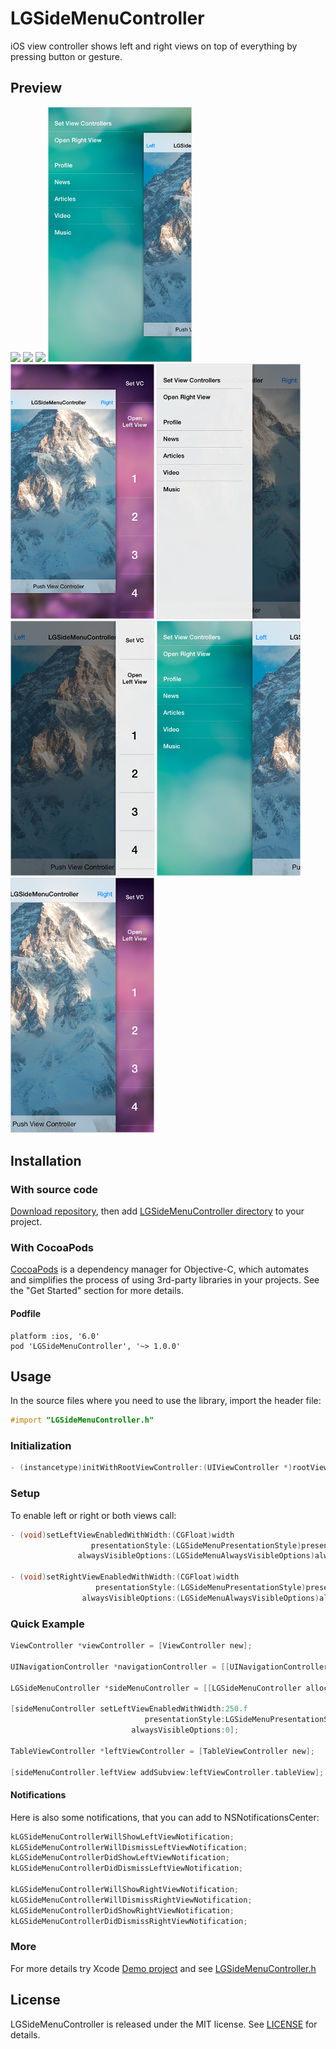 # LGSideMenuController

iOS view controller shows left and right views on top of everything by pressing button or gesture.

## Preview

<img src="https://raw.githubusercontent.com/Friend-LGA/ReadmeFiles/master/LGSideMenuController/Preview1.gif" width="230"/>
<img src="https://raw.githubusercontent.com/Friend-LGA/ReadmeFiles/master/LGSideMenuController/Preview2.gif" width="230"/>
<img src="https://raw.githubusercontent.com/Friend-LGA/ReadmeFiles/master/LGSideMenuController/Preview3.gif" width="230"/>
<img src="https://raw.githubusercontent.com/Friend-LGA/ReadmeFiles/master/LGSideMenuController/1.png" width="230"/>
<img src="https://raw.githubusercontent.com/Friend-LGA/ReadmeFiles/master/LGSideMenuController/2.png" width="230"/>
<img src="https://raw.githubusercontent.com/Friend-LGA/ReadmeFiles/master/LGSideMenuController/3.png" width="230"/>
<img src="https://raw.githubusercontent.com/Friend-LGA/ReadmeFiles/master/LGSideMenuController/4.png" width="230"/>
<img src="https://raw.githubusercontent.com/Friend-LGA/ReadmeFiles/master/LGSideMenuController/5.png" width="230"/>
<img src="https://raw.githubusercontent.com/Friend-LGA/ReadmeFiles/master/LGSideMenuController/6.png" width="230"/>

## Installation

### With source code

[Download repository](https://github.com/Friend-LGA/LGSideMenuController/archive/master.zip), then add [LGSideMenuController directory](https://github.com/Friend-LGA/LGSideMenuController/blob/master/LGSideMenuController/) to your project.

### With CocoaPods

[CocoaPods](http://cocoapods.org/) is a dependency manager for Objective-C, which automates and simplifies the process of using 3rd-party libraries in your projects. See the "Get Started" section for more details.

#### Podfile

```
platform :ios, '6.0'
pod 'LGSideMenuController', '~> 1.0.0'
```

## Usage

In the source files where you need to use the library, import the header file:

```objective-c
#import "LGSideMenuController.h"
```

### Initialization

```objective-c
- (instancetype)initWithRootViewController:(UIViewController *)rootViewController;
```

### Setup

To enable left or right or both views call:

```objective-c
- (void)setLeftViewEnabledWithWidth:(CGFloat)width
                  presentationStyle:(LGSideMenuPresentationStyle)presentationStyle
               alwaysVisibleOptions:(LGSideMenuAlwaysVisibleOptions)alwaysVisibleOptions;   // for example you can make view always visible on ipad landscape orientation

- (void)setRightViewEnabledWithWidth:(CGFloat)width
                   presentationStyle:(LGSideMenuPresentationStyle)presentationStyle
                alwaysVisibleOptions:(LGSideMenuAlwaysVisibleOptions)alwaysVisibleOptions;  // for example you can make view always visible on ipad landscape orientation
```

### Quick Example

```objective-c
ViewController *viewController = [ViewController new];

UINavigationController *navigationController = [[UINavigationController alloc] initWithRootViewController:viewController];

LGSideMenuController *sideMenuController = [[LGSideMenuController alloc] initWithRootViewController:navigationController];

[sideMenuController setLeftViewEnabledWithWidth:250.f
                              presentationStyle:LGSideMenuPresentationStyleScaleFromBig
                           alwaysVisibleOptions:0];

TableViewController *leftViewController = [TableViewController new];

[sideMenuController.leftView addSubview:leftViewController.tableView];
```

#### Notifications

Here is also some notifications, that you can add to NSNotificationsCenter:

```objective-c
kLGSideMenuControllerWillShowLeftViewNotification;
kLGSideMenuControllerWillDismissLeftViewNotification;
kLGSideMenuControllerDidShowLeftViewNotification;
kLGSideMenuControllerDidDismissLeftViewNotification;

kLGSideMenuControllerWillShowRightViewNotification;
kLGSideMenuControllerWillDismissRightViewNotification;
kLGSideMenuControllerDidShowRightViewNotification;
kLGSideMenuControllerDidDismissRightViewNotification;
```

### More

For more details try Xcode [Demo project](https://github.com/Friend-LGA/LGSideMenuController/blob/master/Demo) and see [LGSideMenuController.h](https://github.com/Friend-LGA/LGSideMenuController/blob/master/LGSideMenuController/LGSideMenuController.h)

## License

LGSideMenuController is released under the MIT license. See [LICENSE](https://raw.githubusercontent.com/Friend-LGA/LGSideMenuController/master/LICENSE) for details.
